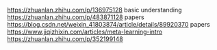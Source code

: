 https://zhuanlan.zhihu.com/p/136975128 basic understanding  
https://zhuanlan.zhihu.com/p/483871128 papers  
https://blog.csdn.net/weixin_41803874/article/details/89920370 papers  
https://www.jiqizhixin.com/articles/meta-learning-intro  
https://zhuanlan.zhihu.com/p/352199148
